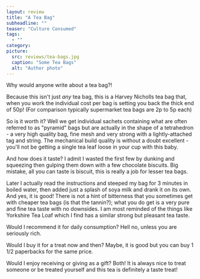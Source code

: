 ```yaml
---
layout: review
title: "A Tea Bag"
subheadline: ""
teaser: "Culture Consumed"
tags:
  - ""
category:
picture:
  src: reviews/tea-bags.jpg
  caption: "Some Tea Bags"
  alt: "Author photo"
---
```


Why would anyone write about a tea bag?!

Because this isn't just *any* tea bag, this is a Harvey Nicholls tea bag that, when you work the individual cost per bag is setting you back the
thick end of 50p! (For comparison typically supermarket tea bags are 2p to 5p each)

So is it worth it? Well we get individual sachets containing what are often referred to as "pyramid" bags but are actually in
the shape of a tetrahedron - a very high quality bag, fine mesh and very strong with a lightly-attached tag and string. 
The mechanical build quality is without a doubt excellent - you'll not be getting a single tea leaf loose in your cup with this baby.

And how does it taste? I admit I wasted the first few by dunking and squeezing then gulping them down with a few chocolate biscuits.
Big mistake, all you can taste is biscuit, this is really a job for lesser tea bags.

Later I actually read the instructions and steeped my bag for 3 minutes in boiled water, then added just a splash of
soya milk and drank it on its own. And yes, it is good! There is not a hint of bitterness that you sometimes get with
cheaper tea bags (is that the tannin?); what you do get is a very pure and fine tea taste with no downsides. I am most
reminded of the things like Yorkshire Tea Loaf which I find has a similar strong but pleasant tea taste.

Would I recommend it for daily consumption? Hell no, unless you are seriously rich.

Would I buy it for a treat now and then? Maybe, it is good but you can buy 1 1/2 paperbacks for the same price.

Would I enjoy receiving or giving as a gift? Both! It is always nice to treat someone or be treated yourself and this
tea is definitely a taste treat!
